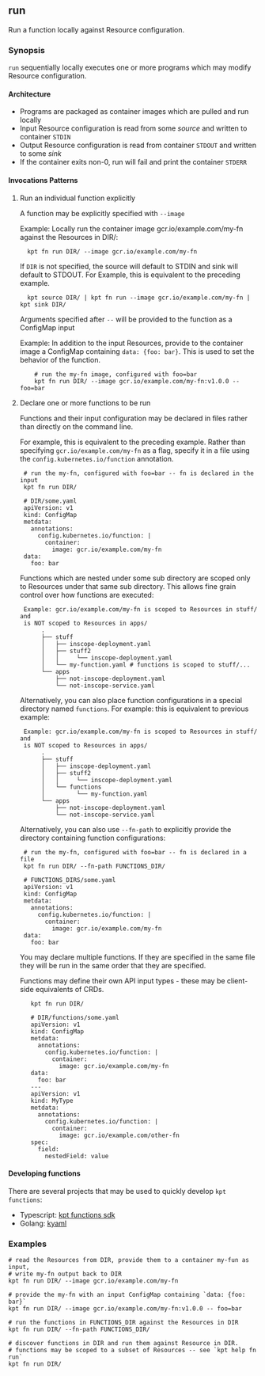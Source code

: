 ## run

Run a function locally against Resource configuration.

### Synopsis

`run` sequentially locally executes one or more programs which may modify Resource configuration.

#### Architecture

- Programs are packaged as container images which are pulled and run locally
- Input Resource configuration is read from some _source_ and written to container `STDIN`
- Output Resource configuration is read from container `STDOUT` and written to some _sink_
- If the container exits non-0, run will fail and print the container `STDERR`

#### Invocations Patterns

1. Run an individual function explicitly

    A function may be explicitly specified with `--image`

    Example: Locally run the container image gcr.io/example.com/my-fn against the Resources
    in DIR/:

         kpt fn run DIR/ --image gcr.io/example.com/my-fn

    If `DIR` is not specified, the source will default to STDIN and sink will default to STDOUT. For Example, this is equivalent to the preceding example.

         kpt source DIR/ | kpt fn run --image gcr.io/example.com/my-fn | kpt sink DIR/

    Arguments specified after `--` will be provided to the function as a ConfigMap input

    Example: In addition to the input Resources, provide to the container image a ConfigMap
    containing `data: {foo: bar}`. This is used to set the behavior of the function.

           # run the my-fn image, configured with foo=bar
           kpt fn run DIR/ --image gcr.io/example.com/my-fn:v1.0.0 -- foo=bar

2. Declare one or more functions to be run

    Functions and their input configuration may be declared in files rather than directly on the command line.

    For example, this is equivalent to the preceding example.
    Rather than specifying `gcr.io/example.com/my-fn` as a flag, specify it in a file using the
    `config.kubernetes.io/function` annotation.

        # run the my-fn, configured with foo=bar -- fn is declared in the input
        kpt fn run DIR/

        # DIR/some.yaml
        apiVersion: v1
        kind: ConfigMap
        metdata:
          annotations:
            config.kubernetes.io/function: |
              container:
                image: gcr.io/example.com/my-fn
        data:
          foo: bar

    Functions which are nested under some sub directory are scoped only to Resources under that
    same sub directory. This allows fine grain control over how functions are executed:

        Example: gcr.io/example.com/my-fn is scoped to Resources in stuff/ and
        is NOT scoped to Resources in apps/
             .
             ├── stuff
             │   ├── inscope-deployment.yaml
             │   ├── stuff2
             │   │     └── inscope-deployment.yaml
             │   └── my-function.yaml # functions is scoped to stuff/...
             └── apps
                 ├── not-inscope-deployment.yaml
                 └── not-inscope-service.yaml

    Alternatively, you can also place function configurations in a special directory named `functions`. For example:
    this is equivalent to previous example:

        Example: gcr.io/example.com/my-fn is scoped to Resources in stuff/ and
        is NOT scoped to Resources in apps/
             .
             ├── stuff
             │   ├── inscope-deployment.yaml
             │   ├── stuff2
             │   │     └── inscope-deployment.yaml
             │   └── functions
             │         └── my-function.yaml
             └── apps
                 ├── not-inscope-deployment.yaml
                 └── not-inscope-service.yaml

    Alternatively, you can also use `--fn-path` to explicitly provide the directory containing function configurations:

        # run the my-fn, configured with foo=bar -- fn is declared in a file
        kpt fn run DIR/ --fn-path FUNCTIONS_DIR/

        # FUNCTIONS_DIRS/some.yaml
        apiVersion: v1
        kind: ConfigMap
        metdata:
          annotations:
            config.kubernetes.io/function: |
              container:
                image: gcr.io/example.com/my-fn
        data:
          foo: bar

    You may declare multiple functions. If they are specified in the same file they will
    be run in the same order that they are specified.

    Functions may define their own API input types - these may be client-side equivalents of CRDs.

          kpt fn run DIR/

          # DIR/functions/some.yaml
          apiVersion: v1
          kind: ConfigMap
          metdata:
            annotations:
              config.kubernetes.io/function: |
                container:
                  image: gcr.io/example.com/my-fn
          data:
            foo: bar
          ---
          apiVersion: v1
          kind: MyType
          metdata:
            annotations:
              config.kubernetes.io/function: |
                container:
                  image: gcr.io/example.com/other-fn
          spec:
            field:
              nestedField: value

#### Developing functions

There are several projects that may be used to quickly develop `kpt functions`:

- Typescript: [kpt functions sdk](https://github.com/GoogleContainerTools/kpt-functions-sdk)
- Golang: [kyaml](https://github.com/kubernetes-sigs/kustomize/tree/master/kyaml)

### Examples

    # read the Resources from DIR, provide them to a container my-fun as input,
    # write my-fn output back to DIR
    kpt fn run DIR/ --image gcr.io/example.com/my-fn

    # provide the my-fn with an input ConfigMap containing `data: {foo: bar}`
    kpt fn run DIR/ --image gcr.io/example.com/my-fn:v1.0.0 -- foo=bar

    # run the functions in FUNCTIONS_DIR against the Resources in DIR
    kpt fn run DIR/ --fn-path FUNCTIONS_DIR/

    # discover functions in DIR and run them against Resource in DIR.
    # functions may be scoped to a subset of Resources -- see `kpt help fn run`
    kpt fn run DIR/
